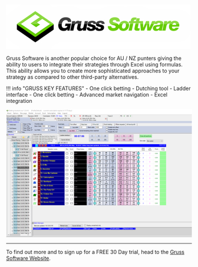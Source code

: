 ![Gruss](./img/Gruss.jpg)

Gruss Software is another popular choice for AU / NZ punters giving the ability to users to integrate their strategies through Excel using formulas. This ability allows you to create more sophisticated approaches to your strategy as compared to other third-party alternatives. 

!!! info "GRUSS KEY FEATURES"
    - One click betting
    - Dutching tool
    - Ladder interface
    - One click betting
    - Advanced market navigation
    - Excel integration

![Gruss](./img/Gruss.png)    

---

To find out more and to sign up for a FREE 30 Day trial, head to the [Gruss Software Website](https://www.gruss-software.co.uk/downloads.asp).
